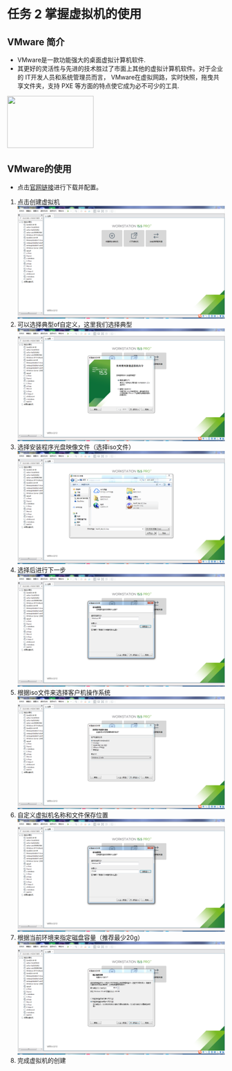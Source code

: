 # 任务 2 掌握虚拟机的使用
## VMware 简介
- VMware是一款功能强大的桌面虚拟计算机软件.
- 其更好的灵活性与先进的技术胜过了市面上其他的虚拟计算机软件。对于企业的 IT开发人员和系统管理员而言， VMware在虚拟网路，实时快照，拖曳共享文件夹，支持 PXE 等方面的特点使它成为必不可少的工具.<br>
<img src="https://vmware.vmecum.com/static/images/1.png" width="200" height="120">

## VMware的使用
- 点击[官网链接](https://vmware.vmecum.com/)进行下载并配置。
1. 点击创建虚拟机
![1](./Image/2-2.png)
2. 可以选择典型of自定义，这里我们选择典型
![2](./Image/2-3.png)
3. 选择安装程序光盘映像文件（选择iso文件）
![3](./Image/2-4.png)
4. 选择后进行下一步
![4](./Image/2-5.png)
5. 根据iso文件来选择客户机操作系统
![5](./Image/2-8.png)
6. 自定义虚拟机名称和文件保存位置
![6](./Image/2-5.png)
7. 根据当前环境来指定磁盘容量（推荐最少20g）
![7](./Image/2-6.png)
8. 完成虚拟机的创建